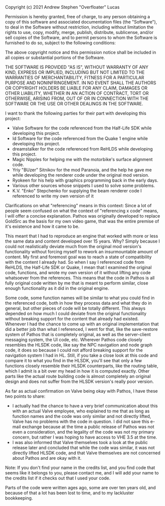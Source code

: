 Copyright (c) 2021 Andrew Stephen "Overfloater" Lucas

Permission is hereby granted, free of charge, to any person obtaining a copy
of this software and associated documentation files (the "Software"), to deal
in the Software without restriction, including without limitation the rights
to use, copy, modify, merge, publish, distribute, sublicense, and/or sell
copies of the Software, and to permit persons to whom the Software is
furnished to do so, subject to the following conditions:

The above copyright notice and this permission notice shall be included in all
copies or substantial portions of the Software.

THE SOFTWARE IS PROVIDED "AS IS", WITHOUT WARRANTY OF ANY KIND, EXPRESS OR
IMPLIED, INCLUDING BUT NOT LIMITED TO THE WARRANTIES OF MERCHANTABILITY,
FITNESS FOR A PARTICULAR PURPOSE AND NONINFRINGEMENT. IN NO EVENT SHALL THE
AUTHORS OR COPYRIGHT HOLDERS BE LIABLE FOR ANY CLAIM, DAMAGES OR OTHER
LIABILITY, WHETHER IN AN ACTION OF CONTRACT, TORT OR OTHERWISE, ARISING FROM,
OUT OF OR IN CONNECTION WITH THE SOFTWARE OR THE USE OR OTHER DEALINGS IN THE
SOFTWARE.

I want to thank the following parties for their part with developing this project:
 - Valve Software for the code referenced from the Half-Life SDK while developing 
   this project.
 - Id Software for the code referenced from the Quake 1 engine while developing 
   this project.
 - dreamstalker for the code referenced from ReHLDS while developing this project.
 - Magic Nipples for helping me with the motorbike's surface alignment code.
 - Yriy "BUzer" Sitnikov for the mod Paranoia, and the help he gave me while 
   developing the renderer code under the original mod version.
 - Ryokeen for his help with graphics programming back in the early days.
 - Various other sources whose snippets I used to solve some problems.
 - K.V. "Enko" Stepchenko for supplying the beam renderer code I referenced to write 
   my own version of it

Clarifications on what "referencing" means in this context:
Since a lot of people seem confused on what the context of "referencing x code" means, 
I will offer a concise explanation. Pathos was originally developed to replace GoldSrc 
as the basis for my own video game, that was the entire premise of it's existence and 
how it came to be.

This meant that I had to reproduce an engine that worked with more or less the same 
data and content developed over 15 years. Why? Simply because I could not realistically 
deviate much from the original mod version's functionality without forcing myself to 
rework an insurmountable amount of content. My first and foremost goal was to reach a 
state of compatibility with the content I already had.
So when I say I referenced code from ReHLDS, the Half-Life SDK or Quake, I mean that 
I examined the original code, functions, and wrote my own version of it without lifting 
any code whatsoever from the references. This means that the code in Pathos is all fully 
original code written by me that is meant to perform similar, close enough functionality 
as it did in the original engine.

Some code, some function names will be similar to what you could find in the referenced 
code, both in how they process data and what they do in general, but other pieces of code 
will be totally different. This always depended on how much I could deviate from the 
original functionality without breaking support for the content that already had existed. 
Whenever I had the chance to come up with an original implementation that did a better job 
than what I referenced, I went for that, like the save-restore system of Pathos that is 
completely original, as well as the server-client messaging system, the UI code, etc. 
Wherever Pathos code closely resembles the HLSDK code, like say the NPC navigation and node 
graph code, it does so because I could not afford breaking support for the navigation system 
I had in HL. Still, if you take a close look at this code and compare it to what you find in 
the HLSDK, you'll see that only a few functions closely resemble their HLSDK counterparts, 
like the routing table, which I admit is a bit over my head in how it is computed exactly. 
Other parts like the actual route building code is almost completely an original design and 
does not suffer from the HLSDK version's really poor version.

As far as actual confirmation on Valve being okay with Pathos, I have these two points to 
share:
- I actually had the chance to have a very brief communication about this with an actual Valve 
employee, who explained to me that as long as function names and the code was only  similar 
and not directly lifted, Valve has no problems with the code in question. I did not save this 
e-mail exchange because at the time a public release of Pathos was not even a consideration, 
and the legality of the code was not my primary concern, but rather I was hoping to have 
access to VHE 3.5 at the time.
- I was also informed that Valve themselves took a look at the public release later and 
concluded that while the code was similar, it was not directly lifted HLSDK code, and that 
Valve themselves are not concerned about Pathos and are okay with it.

Note:
If you don't find your name in the credits list, and you find code that seems
like it belongs to you, please contact me, and I will add your name to the
credits list if it checks out that I used your code.

Parts of the code were written ages ago, some are over ten years old, and
because of that a lot has been lost to time, and to my lackluster bookkeeping.
